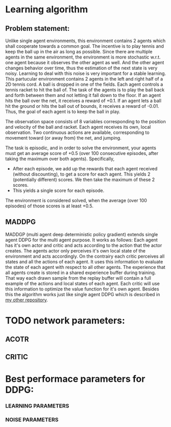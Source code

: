 # Learning algorithm
## Problem statement:
Unlike single agent environments, this environment contains 2 agents which shall cooperate towards a
common goal. The incentive is to play tennis and keep the ball up in the air as long as possible.
Since there are multiple agents in the same environment, the environment is more stochastic w.r.t. one
agent because it observes the other agent as well. And the other agent changes behavior over time, thus
the estimation of the next state is very noisy. Learning to deal with this noise is very important for
a stable learning.
This partucular environment contains 2 agents in the left and right half of a 2D tennis cord. A ball
is dropped in one of the fields. Each agent controls a tennis racket to hit the ball of. The task of
the agents is to play the ball back and forth between them and not letting it fall down to the floor.
If an agent hits the ball over the net, it receives a reward of +0.1. If an agent lets a ball hit the
 ground or hits the ball out of bounds, it receives a reward of -0.01. Thus, the goal of each agent is
 to keep the ball in play.

The observation space consists of 8 variables corresponding to the position and velocity of the ball and
racket. Each agent receives its own, local observation. Two continuous actions are available,
corresponding to movement toward (or away from) the net, and jumping.

The task is episodic, and in order to solve the environment, your agents must get an average score of
+0.5 (over 100 consecutive episodes, after taking the maximum over both agents). Specifically,
- After each episode, we add up the rewards that each agent received (without discounting), to get a
score for each agent. This yields 2 (potentially different) scores. We then take the maximum of these 2
scores.
- This yields a single score for each episode.

The environment is considered solved, when the average (over 100 episodes) of those scores is at least +0.5.

## MADDPG
MADDGP (multi agent deep deterministic policy gradient) extends single agent DDPG for the multi agent
purpose. It works as follows:
Each agent has it's own actor and critic and acts according to the action that the actor creates. The
agents actor only perceives it's own local state of the environment and acts accordingly. On the contrairy
 each critic perceives all states and all the actions of each agent. It uses this information to evaluate
 the state of each agent with respect to all other agents. The experience that all agents create is stored
 in a shared experience buffer during training. That way each drawn sample from the replay buffer will
 contain a full example of the actions and local states of each agent. Each critic will use this
 information to optimize the value function for it's own agent.
Besides this the algorithm works just like single agent DDPG which is described in
[my other repository](https://github.com/sk-stm/RL_robot_arm_control/blob/main/Report.md).

# TODO network parameters:
## ACOTR
## CRITIC



# Best performace parameters for DDPG:
### LEARNING PARAMETERS


### NOISE PARAMETERS
